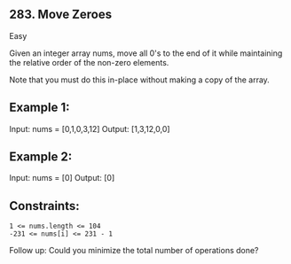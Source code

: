 ## 283. Move Zeroes
Easy


Given an integer array nums, move all 0's to the end of it while maintaining the relative order of the non-zero elements.

Note that you must do this in-place without making a copy of the array.

 

## Example 1:

Input: nums = [0,1,0,3,12]
Output: [1,3,12,0,0]

## Example 2:

Input: nums = [0]
Output: [0]

 

## Constraints:

    1 <= nums.length <= 104
    -231 <= nums[i] <= 231 - 1

 
Follow up: Could you minimize the total number of operations done?